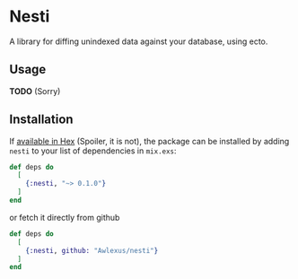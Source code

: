 # Nesti

A library for diffing unindexed data against your database, using ecto.

## Usage

**TODO** (Sorry)

## Installation

If [available in Hex](https://hex.pm/docs/publish) (Spoiler, it is not), the package can be installed
by adding `nesti` to your list of dependencies in `mix.exs`:

```elixir
def deps do
  [
    {:nesti, "~> 0.1.0"}
  ]
end
```

or fetch it directly from github
```elixir
def deps do
  [
    {:nesti, github: "Awlexus/nesti"}
  ]
end
```




